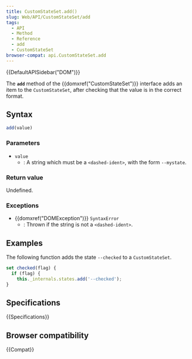 ```yaml
---
title: CustomStateSet.add()
slug: Web/API/CustomStateSet/add
tags:
  - API
  - Method
  - Reference
  - add
  - CustomStateSet
browser-compat: api.CustomStateSet.add
---
```

{{DefaultAPISidebar("DOM")}}

The **`add`** method of the {{domxref("CustomStateSet")}} interface adds an item to the `CustomStateSet`, after checking that the value is in the correct format.

## Syntax

```js
add(value)
```

### Parameters

- `value`
  - : A string which must be a `<dashed-ident>`, with the form `--mystate`.

### Return value

Undefined.

### Exceptions

- {{domxref("DOMException")}} `SyntaxError`
  - : Thrown if the string is not a `<dashed-ident>`.

## Examples

The following function adds the state `--checked` to a `CustomStateSet`.

```js
set checked(flag) {
  if (flag) {
    this._internals.states.add('--checked');
}
```

## Specifications

{{Specifications}}

## Browser compatibility

{{Compat}}
